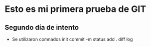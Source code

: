 # Esto es mi primera prueba de GIT
## Segundo día de intento
* Se utilizaron comnados init commit -m status add . diff log
